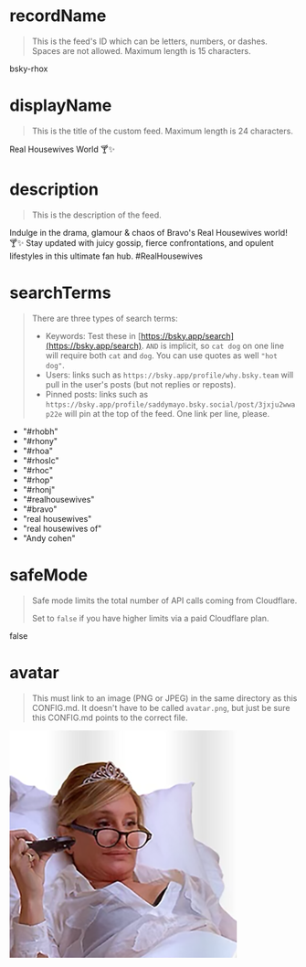 
# recordName

> This is the feed's ID which can be letters, numbers, or dashes. Spaces are not allowed. Maximum length is 15 characters.

bsky-rhox

# displayName

> This is the title of the custom feed. Maximum length is 24 characters.

Real Housewives World 🍸✨

# description

> This is the description of the feed.

Indulge in the drama, glamour & chaos of Bravo's Real Housewives world! 🍸✨ Stay updated with juicy gossip, fierce confrontations, and opulent lifestyles in this ultimate fan hub. #RealHousewives

# searchTerms

> There are three types of search terms:
>
> - Keywords: Test these in [https://bsky.app/search](https://bsky.app/search). `AND` is implicit, so `cat dog` on one line will require both `cat` and `dog`. You can use quotes as well `"hot dog"`.
> - Users: links such as `https://bsky.app/profile/why.bsky.team` will pull in the user's posts (but not replies or reposts).
> - Pinned posts: links such as `https://bsky.app/profile/saddymayo.bsky.social/post/3jxju2wwap22e` will pin at the top of the feed. One link per line, please.


- "#rhobh"
- "#rhony"
- "#rhoa"
- "#rhoslc"
- "#rhoc"
- "#rhop"
- "#rhonj"
- "#realhousewives"
- "#bravo"
- "real housewives"
- "real housewives of"
- "Andy cohen"

# safeMode

> Safe mode limits the total number of API calls coming from Cloudflare.
>
> Set to `false` if you have higher limits via a paid Cloudflare plan.

false

# avatar

> This must link to an image (PNG or JPEG) in the same directory as this CONFIG.md. It doesn't have to be called `avatar.png`, but just be sure this CONFIG.md points to the correct file.

![](avatar.png)
